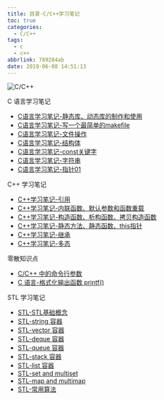 ```yaml
---
title: 目录-C/C++学习笔记
toc: true
categories:
  - C/C++
tags:
  - c
  - c++
abbrlink: 789284ab
date: 2019-06-08 14:51:13
---
```


![C/C++](http://image.shuiyujie.com/C_and_C_plus_plus.jpg)

C 语言学习笔记

- [C语言学习笔记-静态库、动态库的制作和使用](https://shuiyujie.com/post/62b06016.html)
- [C语言学习笔记-写一个最简单的makefile](https://shuiyujie.com/post/24de7431.html)
- [C语言学习笔记-文件操作](https://shuiyujie.com/post/fe52dfa7.html)
- [C语言学习笔记-结构体](https://shuiyujie.com/post/e261fd69.html)
- [C语言学习笔记-const关键字](https://shuiyujie.com/post/5c7372a9.html)
- [C语言学习笔记-字符串](https://shuiyujie.com/post/a99472bd.html)
- [C语言学习笔记-指针01](https://shuiyujie.com/post/2f02c8ae.html)



C++ 学习笔记

- [C++学习笔记-引用](https://shuiyujie.com/post/824d7309.html)
- [C++学习笔记-内联函数、默认参数和函数重载](https://shuiyujie.com/post/e95932f5.html)
- [C++学习笔记-构造函数、析构函数、拷贝构造函数](https://shuiyujie.com/post/a51fdb12.html)
- [C++学习笔记-静态方法、静态函数、this指针](https://shuiyujie.com/post/cd8fc6b5.html)
- [C++学习笔记-继承](https://shuiyujie.com/post/5afabdd4.html)
- [C++学习笔记-多态](https://shuiyujie.com/post/e7609a12.html)



零散知识点

- [C/C++ 中的命令行参数](https://shuiyujie.com/post/b482364a.html)
- [C 语言-格式化输出函数 printf()](https://shuiyujie.com/post/d37b0970.html)



STL 学习笔记

- [STL-STL基础概念](https://shuiyujie.com/post/543335f8.html)
- [STL-string 容器](https://shuiyujie.com/post/2d250e1c.html)
- [STL-vector 容器](https://shuiyujie.com/post/39bf26c3.html)
- [STL-deque 容器](https://shuiyujie.com/post/564ccba3.html)
- [STL-queue 容器](https://shuiyujie.com/post/4244b416.html)
- [STL-stack 容器](https://shuiyujie.com/post/ac4a7cfa.html)
- [STL-list 容器](https://shuiyujie.com/post/b0cfebdb.html)
- [STL-set and multiset](https://shuiyujie.com/post/adaa2861.html)
- [STL-map and multimap](https://shuiyujie.com/post/8d66854b.html)
- [STL-常用算法](https://shuiyujie.com/post/b974f564.html)

